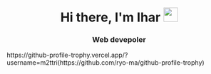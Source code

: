 <h1 align="center">Hi there, I'm Ihar</a> 
<img src="https://github.com/blackcater/blackcater/raw/main/images/Hi.gif" height="32"/></h1>
<h3 align="center">Web devepoler</h3>
https://github-profile-trophy.vercel.app/?username=m2ttri(https://github.com/ryo-ma/github-profile-trophy)
